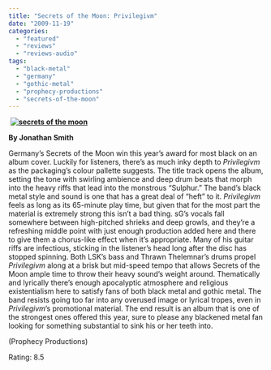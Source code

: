```yaml
---
title: "Secrets of the Moon: Privilegivm"
date: "2009-11-19"
categories: 
  - "featured"
  - "reviews"
  - "reviews-audio"
tags: 
  - "black-metal"
  - "germany"
  - "gothic-metal"
  - "prophecy-productions"
  - "secrets-of-the-moon"
---
```


 **[![secrets of the moon](http://www.hellbound.ca/wp-content/uploads/2009/11/secrets-of-the-moon-300x299.jpg "secrets of the moon")](http://www.hellbound.ca/wp-content/uploads/2009/11/secrets-of-the-moon.jpg)**

**By Jonathan Smith**

Germany’s Secrets of the Moon win this year’s award for most black on an album cover. Luckily for listeners, there’s as much inky depth to _Privilegivm_ as the packaging’s colour pallette suggests. The title track opens the album, setting the tone with swirling ambience and deep drum beats that morph into the heavy riffs that lead into the monstrous “Sulphur.” The band’s black metal style and sound is one that has a great deal of “heft” to it. _Privilegivm_ feels as long as its 65-minute play time, but given that for the most part the material is extremely strong this isn’t a bad thing. sG’s vocals fall somewhere between high-pitched shrieks and deep growls, and they’re a refreshing middle point with just enough production added here and there to give them a chorus-like effect when it’s appropriate. Many of his guitar riffs are infectious, sticking in the listener’s head long after the disc has stopped spinning. Both LSK’s bass and Thrawn Thelemnar’s drums propel _Privilegivm_ along at a brisk but mid-speed tempo that allows Secrets of the Moon ample time to throw their heavy sound’s weight around. Thematically and lyrically there’s enough apocalyptic atmosphere and religious existentialism here to satisfy fans of both black metal and gothic metal. The band resists going too far into any overused image or lyrical tropes, even in _Privilegivm_’s promotional material. The end result is an album that is one of the strongest ones offered this year, sure to please any blackened metal fan looking for something substantial to sink his or her teeth into. 

(Prophecy Productions)

Rating: 8.5

